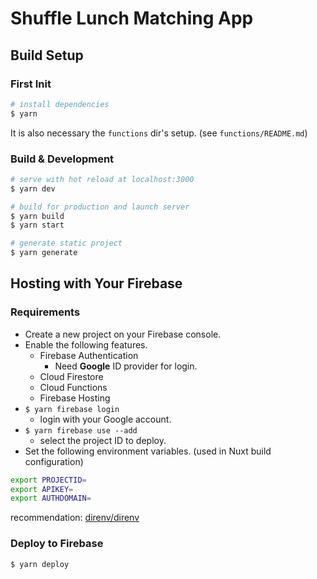 # Shuffle Lunch Matching App


## Build Setup

### First Init

```bash
# install dependencies
$ yarn
```

It is also necessary the `functions` dir's setup. (see `functions/README.md`)

### Build & Development

```bash
# serve with hot reload at localhost:3000
$ yarn dev

# build for production and launch server
$ yarn build
$ yarn start

# generate static project
$ yarn generate
```


## Hosting with Your Firebase

### Requirements

* Create a new project on your Firebase console.
* Enable the following features.
  * Firebase Authentication
    * Need **Google** ID provider for login.
  * Cloud Firestore
  * Cloud Functions
  * Firebase Hosting
* `$ yarn firebase login`
  * login with your Google account.
* `$ yarn firebase use --add`
  * select the project ID to deploy.
* Set the following environment variables. (used in Nuxt build configuration)

```bash
export PROJECTID=
export APIKEY=
export AUTHDOMAIN=
```

recommendation: [direnv/direnv](https://github.com/direnv/direnv)

### Deploy to Firebase

```bash
$ yarn deploy
```
